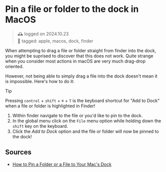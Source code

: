 # Pin a file or folder to the dock in MacOS
> 🕰️ logged on 2024.10.23 <br>
> 🔖 tagged: apple, macos, dock, finder

When attempting to drag a file or folder straight from finder into the dock, you might be suprised to discover that this does not work. Quite strange when you consider most actions in macOS are very much drag-drop oriented.

However, not being able to simply drag a file into the dock doesn't mean it is impossible. Here's how to do it:

> [!TIP]
> Pressing `control` + `shift` + `⌘` + `T` is the keyboard shortcut for "Add to Dock" when a file or folder is highlighted in Finder!

1. Within finder navigate to the file or you'd like to pin to the dock.
2. In the global menu click on the `File` menu option while holding down the `shift` key on the keyboard.
3. Click the *Add to Dock* option and the file or folder will now be pinned to the dock!

## Sources
+ [How to Pin a Folder or a File to Your Mac's Dock](https://www.howtogeek.com/712237/how-to-pin-a-folder-or-a-file-to-your-macs-dock/)
